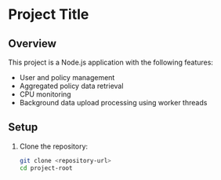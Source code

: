 # Project Title

## Overview
This project is a Node.js application with the following features:
- User and policy management
- Aggregated policy data retrieval
- CPU monitoring
- Background data upload processing using worker threads

## Setup

1. Clone the repository:
   ```sh
   git clone <repository-url>
   cd project-root
